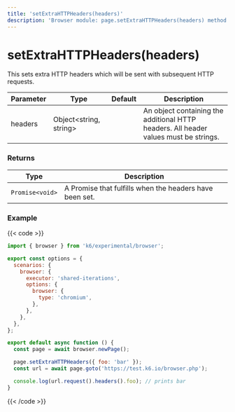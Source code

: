 ```yaml
---
title: 'setExtraHTTPHeaders(headers)'
description: 'Browser module: page.setExtraHTTPHeaders(headers) method'
---
```


# setExtraHTTPHeaders(headers)

This sets extra HTTP headers which will be sent with subsequent HTTP requests.

| Parameter | Type                   | Default | Description                                                                          |
| --------- | ---------------------- | ------- | ------------------------------------------------------------------------------------ |
| headers   | Object<string, string> |         | An object containing the additional HTTP headers. All header values must be strings. |

### Returns

| Type            | Description                                             |
| --------------- | ------------------------------------------------------- |
| `Promise<void>` | A Promise that fulfills when the headers have been set. |

### Example

{{< code >}}

```javascript
import { browser } from 'k6/experimental/browser';

export const options = {
  scenarios: {
    browser: {
      executor: 'shared-iterations',
      options: {
        browser: {
          type: 'chromium',
        },
      },
    },
  },
};

export default async function () {
  const page = await browser.newPage();

  page.setExtraHTTPHeaders({ foo: 'bar' });
  const url = await page.goto('https://test.k6.io/browser.php');

  console.log(url.request().headers().foo); // prints bar
}
```

{{< /code >}}
